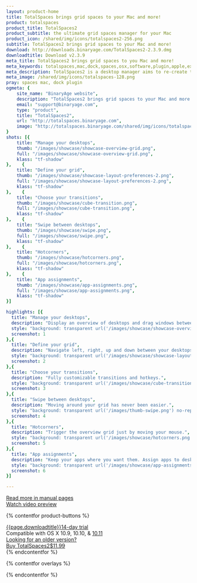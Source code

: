 ```yaml
---
layout: product-home
title: TotalSpaces brings grid spaces to your Mac and more!
product: totalspaces
product_title: TotalSpaces2
product_subtitle: the ultimate grid spaces manager for your Mac
product_icon: /shared/img/icons/totalspaces2-256.png
subtitle: TotalSpaces2 brings grid spaces to your Mac and more!
download: http://downloads.binaryage.com/TotalSpaces2-2.3.9.dmg
downloadtitle: Download v2.3.9
meta_title: TotalSpaces2 brings grid spaces to you Mac and more!
meta_keywords: totalspaces,mac,dock,spaces,osx,software,plugin,apple,extension,utility,macosx,apps,tools,tabs,productivity,app,hacks,application,utilities,yosemite,binaryage
meta_description: TotalSpaces2 is a desktop manager aims to re-create the classic 2D 'spaces' grid functionality on OS X Mavericks and Yosemite.
meta_image: /shared/img/icons/totalspaces-128.png
pray: spaces mac, dock plugin
ogmeta: {
    site_name: "BinaryAge website",
    description: "TotalSpaces2 brings grid spaces to your Mac and more!",
    email: "support@binaryage.com",
    type: "product",
    title: "TotalSpaces2",
    url: "http://totalspaces.binaryage.com",
    image: "http://totalspaces.binaryage.com/shared/img/icons/totalspaces2-256.png"
}
shots: [{
    title: "Manage your desktops",
    thumb: "/images/showcase/showcase-overview-grid.png",
    full: "/images/showcase/showcase-overview-grid.png",
    klass: "tf-shadow"
},    {
    title: "Define your grid",
    thumb: "/images/showcase/showcase-layout-preferences-2.png",
    full: "/images/showcase/showcase-layout-preferences-2.png",
    klass: "tf-shadow"
},    {
    title: "Choose your transitions",
    thumb: "/images/showcase/cube-transition.png",
    full: "/images/showcase/cube-transition.png",
    klass: "tf-shadow"
},    {
    title: "Swipe between desktops",
    thumb: "/images/showcase/swipe.png",
    full: "/images/showcase/swipe.png",
    klass: "tf-shadow"
},    {
    title: "Hotcorners",
    thumb: "/images/showcase/hotcorners.png",
    full: "/images/showcase/hotcorners.png",
    klass: "tf-shadow"
},    {
    title: "App assignments",
    thumb: "/images/showcase/app-assignments.png",
    full: "/images/showcase/app-assignments.png",
    klass: "tf-shadow"
}]

highlights: [{
  title: "Manage your desktops",
  description: "Display an overview of desktops and drag windows between them.",
  style: "background: transparent url('/images/showcase/showcase-overview-grid.png') no-repeat -192px -122px / 650px 430px",
  screenshot: 1
},{
  title: "Define your grid",
  description: "Navigate left, right, up and down between your desktops.",
  style: "background: transparent url('/images/showcase/showcase-layout-preferences-2.png') no-repeat -242px -152px / 650px 430px",
  screenshot: 2
},{
  title: "Choose your transitions",
  description: "Fully customizable transitions and hotkeys.",
  style: "background: transparent url('/images/showcase/cube-transition.png') no-repeat -229px -2px / 650px 430px",
  screenshot: 3
},{
  title: "Swipe between desktops",
  description: "Moving around your grid has never been easier.",
  style: "background: transparent url('/images/thumb-swipe.png') no-repeat 0px 0px / 60px 60px",
  screenshot: 4
},{
  title: "Hotcorners",
  description: "Trigger the overview grid just by moving your mouse.",
  style: "background: transparent url('/images/showcase/hotcorners.png') no-repeat -262px -162px / 650px 430px",
  screenshot: 5
},{
  title: "App assignments",
  description: "Keep your apps where you want them. Assign apps to desktops.",
  style: "background: transparent url('/images/showcase/app-assignments.png') no-repeat -162px -162px / 650px 430px",
  screenshot: 6
}]

---
```


<div class="row">
  <div class="col-md-4 col-md-offset-1">
    <div class="manual-button-box">
      <a href="/documentation2" class="button product-button-doc">
        <div><i class="fa fa-book"></i> Read more in manual pages</div>
      </a>
    </div>
  </div>
  <div class="col-md-7">
    <div class="teaser-button-box">
      <a href="https://player.vimeo.com/video/161810791" id="o-teaser" rel="#teaser" class="button product-button-teaser">
        <div><i class="fa fa-play-circle"></i> Watch video preview</div>
      </a>
    </div>
  </div>
</div>

{% contentfor product-buttons %}
<div class="product-buttons">
  <div class="button-container">
    <a href="{{page.download}}" id="o-download-button" class="button product-button-download">
      <span><i class="fa fa-download fa-lg"></i>{{page.downloadtitle}}</span><span class="trial-note">14-day trial</span>
    </a>
    <div class="button-note">
      <i class="fa fa-laptop"></i> Compatible with OS X 10.9, 10.10, &amp; <a href="/elcapitan" target="_blank">10.11 <i class="fa fa-info-circle"></i></a><br>
      <a href="/older-versions">Looking for an older version?</a><br>
    </div>
  </div>
  <div class="button-container">
    <a id="o-buy-ts2" class="button product-button-buy-ts2" href="https://sites.fastspring.com/binaryage-store/instant/totalspaces2">
      <span><i class="fa fa-heart fa-lg"></i>Buy TotalSpaces2</span><span class="price-note">$11.99</span>
    </a>
  </div>
</div>
{% endcontentfor %}

{% contentfor overlays %}
<div id="totalspaces-teaser" class="overlay" style="display:none">
  <iframe src="https://player.vimeo.com/video/161810791" width="500" height="313" frameborder="0" webkitallowfullscreen mozallowfullscreen allowfullscreen></iframe>
</div>

{% endcontentfor %}

<script>
  $(function() {
    $("#o-teaser").fancybox({
      "href": "#totalspaces-teaser",
      "autoScale": false,
    });
    $("#o-buy").fancybox({
      href: "#totalspaces-buy"
    });
    $("#o-download-button").bind('click', function(e) {
      ga('send', 'pageview', '/overlays/o-download');
    });
    $('.screenshot').fancybox();
    $('.screenshot-box').navigen({
      target: $(".navi")
    });
    $('.highlight').showcase();
  });
</script>
